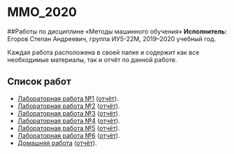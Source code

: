 # MMO_2020 

##Работы по дисциплине «Методы машинного обучения»
**Исполнитель:** Егоров Степан Андреевич, группа ИУ5-22М, 2019–2020&nbsp;учебный год.

Каждая работа расположена в&nbsp;своей папке и содержит как все необходимые материалы, так и отчёт по&nbsp;данной работе.

## Список работ
* [Лабораторная работа №1](./lab1) ([отчёт](lab1/eda_visualization.pdf)).
* [Лабораторная работа №2](./lab2) ([отчёт](lab2/pandas.pdf)).
* [Лабораторная работа №3](./lab3) ([отчёт](lab3/missing.pdf)).
* [Лабораторная работа №4](./lab4) ([отчёт](lab4/knn.pdf)).
* [Лабораторная работа №5](./lab5) ([отчёт](lab5/trees.pdf)).
* [Лабораторная работа №6](./lab6) ([отчёт](lab6/ensembles.pdf)).
* [Домашняя работа](./dz) ([отчёт](dz/dz.pdf)).
